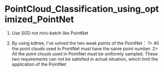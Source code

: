 # PointCloud_Classification_using_optimized_PointNet

1. Use SGD not mini-batch like PointNet

2. By using kdtree, I've solved the two weak points of the PointNet：
    1> All the point clouds used in PointNet must have the same point number. 
    2> All the point clouds used in PointNet must be uniformly sampled.
   These two requirements can not be satisfied in actual situation, which limit the application of the PointNet
